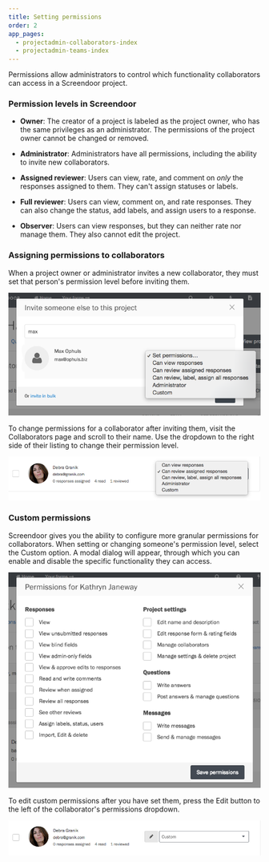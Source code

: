 ```yaml
---
title: Setting permissions
order: 2
app_pages:
  - projectadmin-collaborators-index
  - projectadmin-teams-index
---
```


Permissions allow administrators to control which functionality collaborators can access in a Screendoor project.

### Permission levels in Screendoor

- **Owner**: The creator of a project is labeled as the project owner, who has the same privileges as an administrator. The permissions of the project owner cannot be changed or removed.

- **Administrator**: Administrators have all permissions, including the ability to invite new collaborators.

- **Assigned reviewer**: Users can view, rate, and comment on *only* the responses assigned to them. They can't assign statuses or labels.

- **Full reviewer**: Users can view, comment on, and rate responses. They can also change the status, add labels, and assign users to a response.

- **Observer**: Users can view responses, but they can neither rate nor manage them. They also cannot edit the project.

### Assigning permissions to collaborators

When a project owner or administrator invites a new collaborator, they must set that person's permission level before inviting them.

![Inviting a new collaborator.](../images/collabs_3.png)

To change permissions for a collaborator after inviting them, visit the Collaborators page and scroll to their name. Use the dropdown to the right side of their listing to change their permission level.

![Changing permission levels.](../images/permissions_1.png)

### Custom permissions

Screendoor gives you the ability to configure more granular permissions for collaborators. When setting or changing someone's permission level, select the Custom option. A modal dialog will appear, through which you can enable and disable the specific functionality they can access.

![Custom permissions.](../images/permissions_2.png)

To edit custom permissions after you have set them, press the Edit button to the left of the collaborator's permissions dropdown.

![Editing custom permissions.](../images/permissions_3.png)
